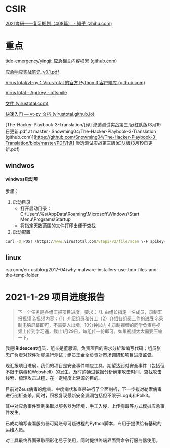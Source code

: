 # CSIR

[2021考研——复习规划（408篇） - 知乎 (zhihu.com)](https://zhuanlan.zhihu.com/p/122469340)

# 重点

[tide-emergency/yingji: 应急相关内容积累 (github.com)](https://github.com/tide-emergency/yingji)

[应急响应实战笔记_v0.1.pdf](file:///C:/Users/LanT34m/Downloads/应急响应实战笔记_v0.1.pdf)

[VirusTotal/vt-py：VirusTotal 的官方 Python 3 客户端库 (github.com)](https://github.com/VirusTotal/vt-py)

[VirusTotal - Api key - oftsmile](https://www.virustotal.com/gui/user/oftsmile/apikey)

[文件 (virustotal.com)](https://developers.virustotal.com/reference/files)

[快速入门 — vt-py 文档 (virustotal.github.io)](https://virustotal.github.io/vt-py/quickstart.html#get-information-about-a-file)

[The-Hacker-Playbook-3-Translation/[译\] 渗透测试实战第三版(红队版)3月19日更新.pdf at master · Snowming04/The-Hacker-Playbook-3-Translation (github.com)](https://github.com/Snowming04/The-Hacker-Playbook-3-Translation/blob/master/PDF/[译] 渗透测试实战第三版(红队版)3月19日更新.pdf)

## windwos

#### windwos启动项

步骤：

1. 启动目录
   - 打开启动目录：C:\\Users\\%s\\AppData\\Roaming\\Microsoft\\Windows\\Start Menu\\Programs\\Startup
   - 将指定天数范围的文件打印出便于查找
2. 启动配置

```cmd
curl -X POST \https://www.virustotal.com/vtapi/v2/file/scan \-F apikey=0afa97ae1daec0de95c8aa60541322db7794fb9356ee4ecce650c4a5341e222c\-F file=D:\Universitystudies\CSIR\spider\test\test.py
```

## linux

rsa.com/en-us/blog/2017-04/why-malware-installers-use-tmp-files-and-the-temp-folder

# 2021-1-29 项目进度报告

> 下一个任务是各组汇报项目进度。要求：
> \1. 由组长指定一名成员，录制汇报视频
> 2.视频内容：（1）介绍组员和分工（2）介绍各组员工作的进展
> 3.录制电脑屏幕即可，不需要人出境，10分钟以内
> 4.录制视频的同学负责将视频上传到学习通，截止1月29日，每组传一份即可。如果视频太大需要压缩一下。

我是**IRidescent**组员，组长是董思源，负责项目的需求分析和编写代码；组员张忠广负责对软件功能进行测试；组员王金全负责对市场调研和项目进度监督。

现汇报项目进展，我们的项目是安全事件响应工具，期望达到对安全事件（包括但不限于病毒和Webshell）的发生，及时的通过数据分析确定攻击时间、查找攻击线索、梳理攻击过程、在一定程度上溯源的目的。

目前对Zeus病毒的危害、中度病状和查杀进行了全面剖析，下一步拟对勒索病毒进行剖析查杀。同时，积极复现最新安全漏洞包括但不限于Log4j和Polkit。

其中对应急事件案例采取以服务器为环境，手工入侵、上传病毒等方式模拟应急事件发生。

已成功编写查看服务器可疑账号可疑进程的Python脚本，专用于提供给有基础的运维人员。

对工具最终界面采取图形化易于使用，同时提供终端界面贡命令行服务器使用。

